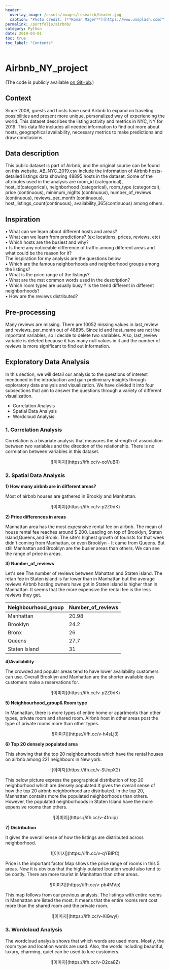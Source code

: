 ```yaml
---
header:
  overlay_image: /assets/images/research/header.jpg
  caption: "Photo credit: [**Roman Mager**](https://www.unsplash.com)"
permalink: /portfolio/airbnb/
category: Python 
date: 2019-03-01
toc: true
toc_label: "Contents"
---
```


# **Airbnb_NY_project**

 (The code is publicly available [on GitHub][1].)

## Context
Since 2008, guests and hosts have used Airbnb to expand on traveling possibilities and present more unique, personalized way of experiencing the world. This dataset describes the listing activity and metrics in NYC, NY for 2019. This data file includes all needed information to find out more about hosts, geographical availability, necessary metrics to make predictions and draw conclusions.

## Data description 
This public dataset is part of Airbnb, and the original source can be found on this website. AB_NYC_2019.csv include the information of Airbnb hosts- detailed listings data showing 48895 hosts in the dataset. Some of the attributes used in the analysis are room_id (categorical), host_id(categorical), neighborhood (categorical), room_type (categorical), price (continuous),
minimum_nights (continuous), number_of_reviews (continuous), reviews_per_month (continuous), host_listings_count(continuous), availability_365(continuous) among others.


## Inspiration
•	What can we learn about different hosts and areas? <br>
•	What can we learn from predictions? (ex: locations, prices, reviews, etc) <br>
•	Which hosts are the busiest and why? <br>
•	Is there any noticeable difference of traffic among different areas and what could be the reason for it? <br>
The inspiration for my analysis are the questions below <br>
•	Which are the famous neighborhoods and neighborhood groups among the listings? <br>
•	What is the price range of the listings? <br>
•	What are the mst common words used in the description? <br>
•	Which room types are usually busy ? Is the trend different in different neighborhoods? <br>
•	How are the reviews distributed? <br>

## **Pre-processing**
Many reviews are missing. There are 10052 missing values in last_review and reviews_per_month out of 48895. Since id and host_name are not the important variables, so I decide to delete two variables. Also, last_review variable is deleted because it has many null values in it and the number of reviews is more significant to find out information.

## **Exploratory Data Analysis**
In this section, we will detail our analysis to the questions of interest mentioned in the introduction and gain preliminary insights through exploratory data analysis and visualization. We have divided it into four subsections that aim to answer the questions through a variety of different visualization.
- Correlation Analysis
- Spatial Data Analysis
- Wordcloud Analysis

### **1. Correlation Analysis**
Correlation is a bivariate analysis that measures the strength of association between two variables and the direction of the relationship. There is no correlation between variables in this dataset. 

<center>
![이미지](https://ifh.cc/v-ooVuBR)
</center>

### **2. Spatial Data Analysis**

**1) How many airbnb are in different areas?**

Most of airbnb houses are gathered in Brookly and Manhattan.
<center>
![이미지](https://ifh.cc/v-p2Z0dK)
</center>

**2) Price differences in areas**

Manhattan area has the most expesnsive rental fee on airbnb. The mean of house rental fee reaches around $ 200. Leading on top of Brooklyn, Staten Island,Queens,and Bronk. The site's highest growth of tourists for that week didn't coming from Manhattan, or even Brooklyn - It came from Queens. But still Manhattan and Brooklyn are the busier areas than others. We can see the range of price in areas.

**3) Number_of_reviews**

Let's see The number of reviews between Mahattan and Staten island. The retan fee in Staten island is far lower than in Manhattan but the average reviews Airbnb hosting owners have got in Staten island is higher than in Manhattan. It seems that the more expensive the rental fee is the less reviews they get.

Neighbourhood_group   | Number_of_reviews | 
-------|------|
Manhattan  |    20.98  | 
Brooklyn  | 24.2  |   
Bronx  | 26    | 
Queens |   27.7   | 
Staten Island |   31   | 

**4)Availability** 

The crowded and popular areas tend to have lower availability customers can use. Overall Brooklyn and Manhattan are the shorter available days customers make a reservations for.

<center>
![이미지](https://ifh.cc/v-p2Z0dK)
</center>

**5) Neighbourhood_group& Room type**

In Manhattan, there is more types of entire home or apartments than other types, private room and shared room. Airbnb host in other areas post the type of private rooms more than other types.

<center>
![이미지](https://ifh.cc/v-h4sLj3)
</center>


**6) Top 20 densely populated area**

This showing that the top 20 neighbourhoods which have the rental houses on airbnb among 221 neighbours in New york.
<center>
![이미지](https://ifh.cc/v-SUepX2)
</center>

This below picture express the geographical distribution of top 20 neighborhood which are densely populated.It gives the overall sense of how the top 20 airbnb neighborhood are distributed. In the top 20, Manhattan contains more the populated neighborhoods than others. However, the populated neighborhoods in Staten Island have the more expensive rooms than others. 
<center>
![이미지](https://ifh.cc/v-4fruip)
</center>

**7) Distribution**

It gives the overall sense of how the listings are distributed across neighborhood. 
<center>
![이미지](https://ifh.cc/v-qYBIPC)
</center>

Price is the important factor Map shows the price range of rooms in this 5 areas. Now it is obvious that the highly pulated location would also tend to be costly. There are more tourist in Manhattan than other areas.
<center>
![이미지](https://ifh.cc/v-pb4MVp)
</center>


This map follows from our previous analysis. The listings with entire rooms in Manhattan are listed the most. It means that the entire rooms rent cost more than the shared room and the private room. 
<center>
![이미지](https://ifh.cc/v-XiGwyI)
</center>


### **3. Wordcloud Analysis**

The wordcloud analysis shows that which words are used more. Mostly, the room type and location words are used. Also, the words including beautiful, luxury, charming, quiet can be used to lure customers. 

<center>
![이미지](https://ifh.cc/v-O2ca8Z)
</center>



<!------------------------------------ FOOTER -------------------------------->
	
[1]: https://github.com/EunmiemmaKim/Airbnb_NY_project/blob/master/Airbnb%20Project.ipynb
